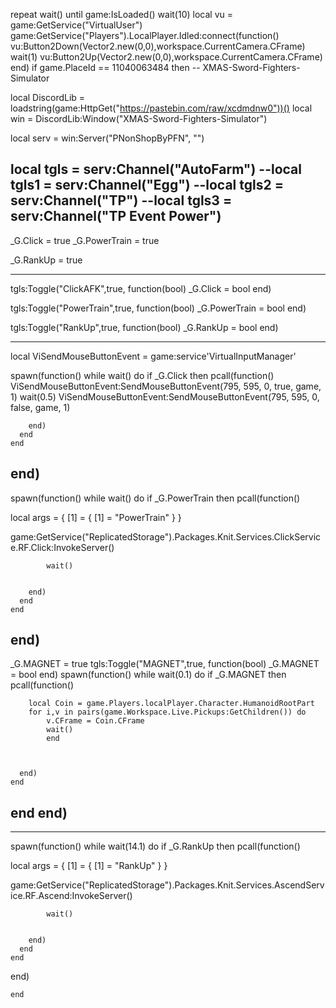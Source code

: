 repeat wait() until game:IsLoaded()
wait(10)
local vu = game:GetService("VirtualUser")
game:GetService("Players").LocalPlayer.Idled:connect(function()
   vu:Button2Down(Vector2.new(0,0),workspace.CurrentCamera.CFrame)
   wait(1)
   vu:Button2Up(Vector2.new(0,0),workspace.CurrentCamera.CFrame)
end)
if game.PlaceId == 11040063484 then -- XMAS-Sword-Fighters-Simulator
 

local DiscordLib = loadstring(game:HttpGet("https://pastebin.com/raw/xcdmdnw0"))()
local win = DiscordLib:Window("XMAS-Sword-Fighters-Simulator")

local serv = win:Server("PNonShopByPFN", "")



local tgls = serv:Channel("AutoFarm")
--local tgls1 = serv:Channel("Egg")
--local tgls2 = serv:Channel("TP")
--local tgls3 = serv:Channel("TP Event Power")
---------------------------------------------------------------------------

_G.Click = true
_G.PowerTrain = true

_G.RankUp = true

----------------------------------------------------------------------------


tgls:Toggle("ClickAFK",true, function(bool)
    _G.Click = bool
end)

tgls:Toggle("PowerTrain",true, function(bool)
    _G.PowerTrain = bool
end)

tgls:Toggle("RankUp",true, function(bool)
    _G.RankUp = bool
end)


----------------------------------------------------------------------------

local ViSendMouseButtonEvent = game:service'VirtualInputManager'

spawn(function()
    while wait() do
      if _G.Click then
        pcall(function()
            ViSendMouseButtonEvent:SendMouseButtonEvent(795, 595, 0, true, game, 1)
wait(0.5)
ViSendMouseButtonEvent:SendMouseButtonEvent(795, 595, 0, false, game, 1)    
            
        end)
      end
    end
end)
-----------------------------------------------------------------------------


spawn(function()
    while wait() do
      if _G.PowerTrain then
        pcall(function() 
            


local args = {
    [1] = {
        [1] = "PowerTrain"
    }
}


game:GetService("ReplicatedStorage").Packages.Knit.Services.ClickService.RF.Click:InvokeServer()



 
            wait()
            
            
        end)
      end
    end
end)
-------

_G.MAGNET = true
tgls:Toggle("MAGNET",true, function(bool)
  _G.MAGNET = bool
end)
spawn(function()
  while wait(0.1) do
    if _G.MAGNET then
      pcall(function() 
          


        local Coin = game.Players.localPlayer.Character.HumanoidRootPart
        for i,v in pairs(game.Workspace.Live.Pickups:GetChildren()) do
            v.CFrame = Coin.CFrame
            wait()
            end
    
           
          
      end)
    end
  end
end)
-----

------

spawn(function()
    while wait(14.1) do
      if _G.RankUp then
        pcall(function() 
            



local args = {
    [1] = {
        [1] = "RankUp"
    }
}


game:GetService("ReplicatedStorage").Packages.Knit.Services.AscendService.RF.Ascend:InvokeServer()



 
            wait()
            
            
        end)
      end
    end
end)





    end
